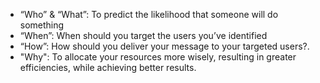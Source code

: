 
- “Who” & “What”: To predict the likelihood that someone will do something
- “When”: When should you target the users you’ve identified 
- “How”: How should you deliver your message to your targeted users?.
- "Why": To allocate your resources more wisely, resulting in greater efficiencies, while achieving better results. 
